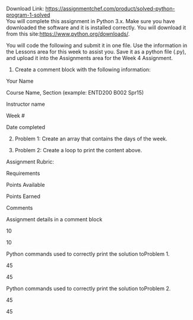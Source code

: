 Download Link: https://assignmentchef.com/product/solved-python-program-1-solved
<br>
You will complete this assignment in Python 3.x. Make sure you have downloaded the software and it is installed correctly. You will download it from this site:https://www.python.org/downloads/.

You will code the following and submit it in one file. Use the information in the Lessons area for this week to assist you. Save it as a python file (.py), and upload it into the Assignments area for the Week 4 Assignment.

1. Create a comment block with the following information:

Your Name

Course Name, Section (example: ENTD200 B002 Spr15)

Instructor name

Week #

Date completed

2. Problem 1: Create an array that contains the days of the week.

3. Problem 2: Create a loop to print the content above.

Assignment Rubric:

Requirements

Points Available

Points Earned

Comments

Assignment details in a comment block

10

10

Python commands used to correctly print the solution toProblem 1.

45

45

Python commands used to correctly print the solution toProblem 2.

45

45